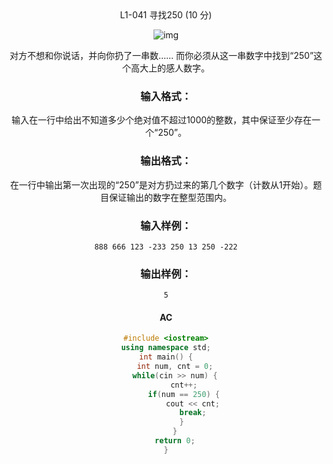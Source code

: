 <center>L1-041 寻找250 (10 分)

![img](https://images.ptausercontent.com/365)

对方不想和你说话，并向你扔了一串数…… 而你必须从这一串数字中找到“250”这个高大上的感人数字。

### 输入格式：

输入在一行中给出不知道多少个绝对值不超过1000的整数，其中保证至少存在一个“250”。

### 输出格式：

在一行中输出第一次出现的“250”是对方扔过来的第几个数字（计数从1开始）。题目保证输出的数字在整型范围内。

### 输入样例：

```in
888 666 123 -233 250 13 250 -222
```

### 输出样例：

```out
5
```



#### AC

```c++
#include <iostream>
using namespace std;
int main() {
    int num, cnt = 0;
    while(cin >> num) {
        cnt++;
        if(num == 250) {
            cout << cnt;
            break;
       }
    }
    return 0;
}
```

